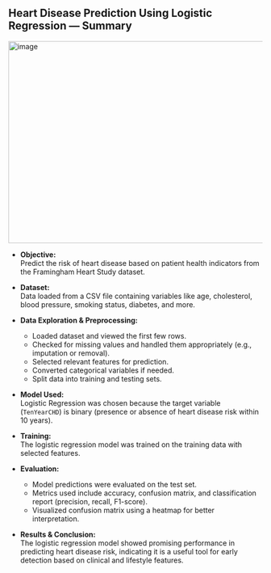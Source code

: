 
## Heart Disease Prediction Using Logistic Regression — Summary

<img width="795" height="400" alt="image" src="https://github.com/user-attachments/assets/f302281a-290a-4bdf-82e2-8ba3935b5a20" />


- **Objective:**  
  Predict the risk of heart disease based on patient health indicators from the Framingham Heart Study dataset.

- **Dataset:**  
  Data loaded from a CSV file containing variables like age, cholesterol, blood pressure, smoking status, diabetes, and more.

- **Data Exploration & Preprocessing:**  
  - Loaded dataset and viewed the first few rows.  
  - Checked for missing values and handled them appropriately (e.g., imputation or removal).  
  - Selected relevant features for prediction.  
  - Converted categorical variables if needed.  
  - Split data into training and testing sets.

- **Model Used:**  
  Logistic Regression was chosen because the target variable (`TenYearCHD`) is binary (presence or absence of heart disease risk within 10 years).

- **Training:**  
  The logistic regression model was trained on the training data with selected features.

- **Evaluation:**  
  - Model predictions were evaluated on the test set.  
  - Metrics used include accuracy, confusion matrix, and classification report (precision, recall, F1-score).  
  - Visualized confusion matrix using a heatmap for better interpretation.

- **Results & Conclusion:**  
  The logistic regression model showed promising performance in predicting heart disease risk, indicating it is a useful tool for early detection based on clinical and lifestyle features.
